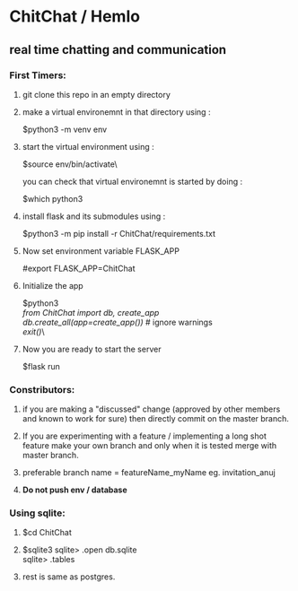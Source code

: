 # ChitChat / Hemlo
## real time chatting and communication

### First Timers:

1) git clone this repo in an empty directory
2) make a virtual environemnt in that directory using : 
	
	$python3 -m venv env

3) start the virtual environment using :

	$source env/bin/activate\

	you can check that virtual environemnt is started by doing :

	$which python3

4) install flask and its submodules using :

	$python3 -m pip install -r ChitChat/requirements.txt

5) Now set environment variable FLASK_APP 

	#export FLASK_APP=ChitChat

6) Initialize the app

	$python3 \
	_from ChitChat import db, create_app_\
	_db.create_all(app=create_app())_ # ignore warnings\
	_exit()_\

7) Now you are ready to start the server

	$flask run

### Constributors:

1) if you are making a "discussed" change (approved by other members and known to work for sure) then directly commit on the master branch.

2) If you are experimenting with a feature / implementing a long shot feature make your own branch and only when it is tested merge with master branch.

3) preferable branch name = featureName_myName eg. invitation_anuj

4) **Do not push env / database**

### Using sqlite:

1) $cd ChitChat

2) $sqlite3
		sqlite> .open db.sqlite\
		sqlite> .tables 

3) rest is same as postgres.
